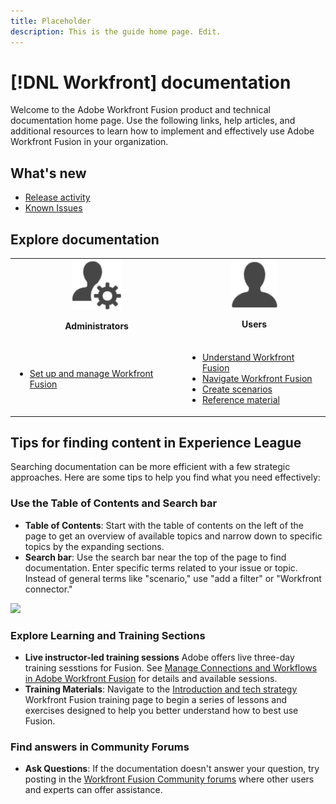 ```yaml
---
title: Placeholder
description: This is the guide home page. Edit.
---
```


# [!DNL Workfront] documentation

Welcome to the Adobe Workfront Fusion product and technical documentation home page. Use the following links, help articles, and additional resources to learn how to implement and effectively use Adobe Workfront Fusion in your organization.

## What's new

* [Release activity](/help/workfront-fusion/fusion-product-releases/fusion-release-activity.md)
* [Known Issues](https://experienceleague.adobe.com/en/docs/workfront-known-issues/issues/fusion/workfrontfusion)

## Explore documentation

<table>
 
  <tr>
    <td style="text-align: center;"><img src="assets/admin-icon.png" style="width: 80px; height: 80px;"><p><b>Administrators</b></p></td>
    <td colspan="2" style="text-align: center;"><img src="assets/users-icon.png" style="width: 75px; height: 75px;"><p><b>Users</b></p></td>
  </tr>
  <tr>
    <td>
    <ul>
    <li><a href="/help/workfront-fusion/set-up-and-manage-workfront-fusion/set-up-and-manage-workfront-fusion-toc.md">Set up and manage Workfront Fusion</a></li>
    </ul>
 </td>
    <td>
        <ul>
        <li><a href="/help/workfront-fusion/get-started-with-fusion/understand-fusion/understand-fusion-toc.md">Understand Workfront Fusion</a></li>
        <li><a href="/help/workfront-fusion/get-started-with-fusion/navigate-fusion/navigate-workfront-fusion.md">Navigate Workfront Fusion</a></li>
        <li><a href="/help/workfront-fusion/create-scenarios/create-scenarios-toc.md">Create scenarios</a></li>
        <li><a href="/help/workfront-fusion/references/references-toc.md">Reference material</a></li>
        </ul>
    </td>
  </tr>
</table>

## Tips for finding content in Experience League

Searching documentation can be more efficient with a few strategic approaches. Here are some tips to help you find what you need effectively:

### Use the Table of Contents and Search bar 

* **Table of Contents**: Start with the table of contents on the left of the page to get an overview of available topics and narrow down to specific topics by the expanding sections.
* **Search bar**: Use the search bar near the top of the page to find documentation. Enter specific terms related to your issue or topic. Instead of general terms like "scenario," use "add a filter" or "Workfront connector."

![](assets/exl-site-nav.png)

### Explore Learning and Training Sections

* **Live instructor-led training sessions** Adobe offers live three-day training sesstions for Fusion. See [Manage Connections and Workflows in Adobe Workfront Fusion](https://learning.adobe.com/courses/adobe_workfront/cours000000000098121.html) for details and available sessions.
* **Training Materials**: Navigate to the [Introduction and tech strategy](https://experienceleague.adobe.com/en/docs/workfront-learn/tutorials-workfront/fusion/welcome-to-workfront-fusion/introduction-and-tech-strategy) Workfront Fusion training page to begin a series of lessons and exercises designed to help you better understand how to best use Fusion.

### Find answers in Community Forums

* **Ask Questions**: If the documentation doesn't answer your question, try posting in the [Workfront Fusion Community forums](https://experienceleaguecommunities.adobe.com/t5/workfront-fusion/ct-p/workfront-fusion-2) where other users and experts can offer assistance.

